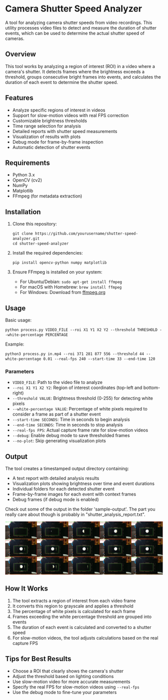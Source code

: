 # Camera Shutter Speed Analyzer

A tool for analyzing camera shutter speeds from video recordings. This utility processes video files to detect and measure the duration of shutter events, which can be used to determine the actual shutter speed of cameras.

## Overview

This tool works by analyzing a region of interest (ROI) in a video where a camera's shutter. It detects frames where the brightness exceeds a threshold, groups consecutive bright frames into events, and calculates the duration of each event to determine the shutter speed.

## Features

- Analyze specific regions of interest in videos
- Support for slow-motion videos with real FPS correction
- Customizable brightness thresholds
- Time range selection for analysis
- Detailed reports with shutter speed measurements
- Visualization of results with plots
- Debug mode for frame-by-frame inspection
- Automatic detection of shutter events

## Requirements

- Python 3.x
- OpenCV (cv2)
- NumPy
- Matplotlib
- FFmpeg (for metadata extraction)

## Installation

1. Clone this repository:
   ```
   git clone https://github.com/yourusername/shutter-speed-analyzer.git
   cd shutter-speed-analyzer
   ```

2. Install the required dependencies:
   ```
   pip install opencv-python numpy matplotlib
   ```

3. Ensure FFmpeg is installed on your system:
   - For Ubuntu/Debian: `sudo apt-get install ffmpeg`
   - For macOS with Homebrew: `brew install ffmpeg`
   - For Windows: Download from [ffmpeg.org](https://ffmpeg.org/download.html)

## Usage

Basic usage:

```
python process.py VIDEO_FILE --roi X1 Y1 X2 Y2 --threshold THRESHOLD --white-percentage PERCENTAGE
```

Example:

```
python3 process.py in.mp4 --roi 371 281 877 556 --threshold 44 --white-percentage 0.01 --real-fps 240 --start-time 33 --end-time 120
```

### Parameters

- `VIDEO_FILE`: Path to the video file to analyze
- `--roi X1 Y1 X2 Y2`: Region of interest coordinates (top-left and bottom-right)
- `--threshold VALUE`: Brightness threshold (0-255) for detecting white pixels
- `--white-percentage VALUE`: Percentage of white pixels required to consider a frame as part of a shutter event
- `--start-time SECONDS`: Time in seconds to begin analysis
- `--end-time SECONDS`: Time in seconds to stop analysis
- `--real-fps FPS`: Actual capture frame rate for slow-motion videos
- `--debug`: Enable debug mode to save thresholded frames
- `--no-plot`: Skip generating visualization plots

## Output

The tool creates a timestamped output directory containing:

- A text report with detailed analysis results
- Visualization plots showing brightness over time and event durations
- Individual folders for each detected shutter event
- Frame-by-frame images for each event with context frames
- Debug frames (if debug mode is enabled)

Check out some of the output in the folder 'sample-output'. The part you really care about though is probably in "shutter_analysis_report.txt".

![grid of sample shutter opening/closing](sample-output/grid.jpg)

## How It Works

1. The tool extracts a region of interest from each video frame
2. It converts this region to grayscale and applies a threshold
3. The percentage of white pixels is calculated for each frame
4. Frames exceeding the white percentage threshold are grouped into events
5. The duration of each event is calculated and converted to a shutter speed
6. For slow-motion videos, the tool adjusts calculations based on the real capture FPS

## Tips for Best Results

- Choose a ROI that clearly shows the camera's shutter
- Adjust the threshold based on lighting conditions
- Use slow-motion video for more accurate measurements
- Specify the real FPS for slow-motion videos using `--real-fps`
- Use the debug mode to fine-tune your parameters
